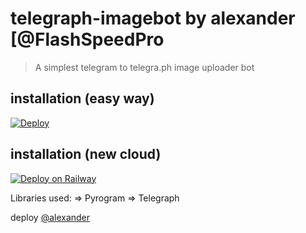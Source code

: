 # telegraph-imagebot by alexander [@FlashSpeedPro

> A simplest telegram to telegra.ph image uploader bot

## installation (easy way)

[![Deploy](https://www.herokucdn.com/deploy/button.svg)](https://heroku.com/deploy?template=https://github.com/Randi356/telegraph-imagebot)

## installation (new cloud)

[![Deploy on Railway](https://railway.app/button.svg)](https://railway.app/new/template?template=https://github.com/Randi356/telegraph-imagebot)

Libraries used: => Pyrogram => Telegraph

deploy [@alexander](https://t.me/FlashProSpeed)
